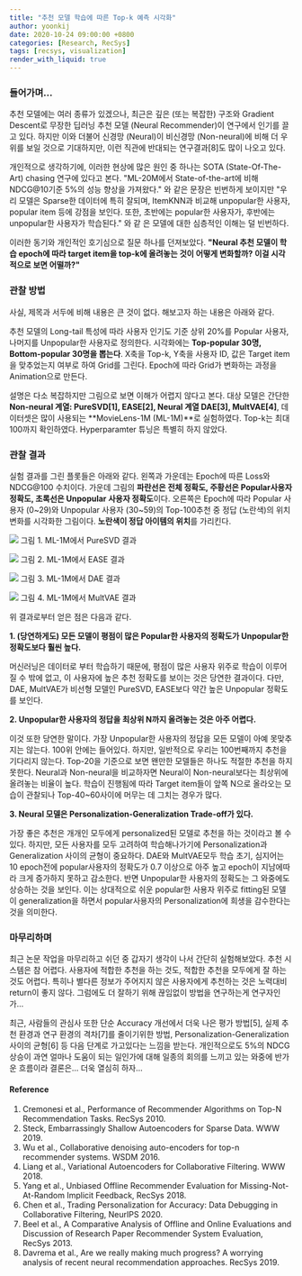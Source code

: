 ```yaml
---
title: "추천 모델 학습에 따른 Top-k 예측 시각화"
author: yoonkij
date: 2020-10-24 09:00:00 +0800
categories: [Research, RecSys]
tags: [recsys, visualization]
render_with_liquid: true
---
```


### 들어가며...

추천 모델에는 여러 종류가 있겠으나, 최근은 깊은 (또는 복잡한) 구조와 Gradient Descent로 무장한 딥러닝 추천 모델 (Neural Recommender)이 연구에서 인기를 끌고 있다. 하지만 이와 더불어 신경망 (Neural)이 비신경망 (Non-neural)에 비해 더 우위를 보일 것으로 기대하지만, 이런 직관에 반대되는 연구결과[8]도 많이 나오고 있다.

개인적으로 생각하기에, 이러한 현상에 많은 원인 중 하나는 SOTA (State-Of-The-Art) chasing 연구에 있다고 본다. "ML-20M에서 State-of-the-art에 비해 NDCG@10기준 5%의 성능 향상을 가져왔다." 와 같은 문장은 빈번하게 보이지만 "우리 모델은 Sparse한 데이터에 특히 잘되며, ItemKNN과 비교해 unpopular한 사용자, popular item 등에 강점을 보인다. 또한,  초반에는 popular한 사용자가, 후반에는 unpopular한 사용자가 학습된다." 와 같 은 모델에 대한 심층적인 이해는 덜 빈번하다.

이러한 동기와 개인적인 호기심으로 질문 하나를 던져보았다. **"Neural 추천 모델이 학습 epoch에 따라 target item을 top-k에 올려놓는 것이 어떻게 변화할까? 이걸 시각적으로 보면 어떨까?"**

### 관찰 방법

사실, 제목과 서두에 비해 내용은 큰 것이 없다. 해보고자 하는 내용은 아래와 같다.

추천 모델의 Long-tail 특성에 따라 사용자 인기도 기준 상위 20%를 Popular 사용자, 나머지를 Unpopular한 사용자로 정의한다. 시각화에는 **Top-popular 30명, Bottom-popular 30명을 뽑는다**. X축을 Top-k, Y축을 사용자 ID, 값은 Target item을 맞추었는지 여부로 하여 Grid를 그린다. Epoch에 따라 Grid가 변화하는 과정을 Animation으로 만든다.

설명은 다소 복잡하지만 그림으로 보면 이해가 어렵지 않다고 본다. 대상 모델은 간단한 **Non-neural 계열: PureSVD[1], EASE[2], Neural 계열 DAE[3], MultVAE[4]**, 데이터셋은 많이 사용되는 **MovieLens-1M (ML-1M)**로 실험하였다. Top-k는 최대 100까지 확인하였다. Hyperparamter 튜닝은 특별히 하지 않았다.

### 관찰 결과

실험 결과를 그린 플롯들은 아래와 같다. 왼쪽과 가운데는 Epoch에 따른 Loss와 NDCG@100 수치이다. 가운데 그림의 **파란선은 전체 정확도, 주황선은 Popular사용자 정확도, 초록선은 Unpopular 사용자 정확도**이다. 오른쪽은 Epoch에 따라 Popular 사용자 (0~29)와 Unpopular 사용자 (30~59)의 Top-100추천 중 정답 (노란색)의 위치 변화를 시각화한 그림이다. **노란색이 정답 아이템의 위치**를 가리킨다.

![](https://velog.velcdn.com/images/yoongi0428/post/a7be3dd6-72f1-4be1-905f-76f13a27b071/image.png)
그림 1. ML-1M에서 PureSVD 결과

![](https://velog.velcdn.com/images/yoongi0428/post/59da9ba0-ce28-43fc-aad4-5f0930365611/image.png)
그림 2. ML-1M에서 EASE 결과

![](https://velog.velcdn.com/images/yoongi0428/post/ab1558ad-9543-429c-b00e-60cc595b304b/image.png)
그림 3. ML-1M에서 DAE 결과

![](https://velog.velcdn.com/images/yoongi0428/post/1d0cb9d5-0ace-4583-ac22-81be8cd04e65/image.png)
그림 4. ML-1M에서 MultVAE 결과

위 결과로부터 얻은 점은 다음과 같다.

**1. (당연하게도) 모든 모델이 평점이 많은 Popular한 사용자의 정확도가 Unpopular한 정확도보다 훨씬 높다.**

머신러닝은 데이터로 부터 학습하기 때문에, 평점이 많은 사용자 위주로 학습이 이루어질 수 밖에 없고, 이 사용자에 높은 추천 정확도를 보이는 것은 당연한 결과이다. 다만, DAE, MultVAE가 비선형 모델인 PureSVD, EASE보다 약간 높은 Unpopular 정확도를 보인다.

**2. Unpopular한 사용자의 정답을 최상위 N까지 올려놓는 것은 아주 어렵다.**

이것 또한 당연한 말이다. 가장 Unpopular한 사용자의 정답을 모든 모델이 아예 못맞추지는 않는다. 100위 안에는 들어있다. 하지만, 일반적으로 우리는 100번째까지 추천을 기다리지 않는다. Top-20을 기준으로 보면 왠만한 모델들은 하나도 적절한 추천을 하지 못한다. Neural과 Non-neural을 비교하자면 Neural이 Non-neural보다는 최상위에 올려놓는 비율이 높다. 학습이 진행됨에 따라 Target item들이 앞쪽 N으로 올라오는 모습이 관찰되나 Top-40~60사이에 머무는 데 그치는 경우가 많다.

**3. Neural 모델은 Personalization-Generalization Trade-off가 있다.**

가장 좋은 추천은 개개인 모두에게 personalized된 모델로 추천을 하는 것이라고 볼 수 있다. 하지만, 모든 사용자를 모두 고려하여 학습해나가기에 Personalization과 Generalization 사이의 균형이 중요하다. DAE와 MultVAE모두 학습 초기, 심지어는 10 epoch전에 popular사용자의 정확도가 0.7 이상으로 아주 높고 epoch이 지남에따라 크게 증가하지 못하고 감소한다. 반면 Unpopular한 사용자의 정확도는 그 와중에도 상승하는 것을 보인다. 이는 상대적으로 쉬운 popular한 사용자 위주로 fitting된 모델이 generalization을 하면서 popular사용자의 Personalization에 희생을 감수한다는 것을 의미한다.

### 마무리하며

최근 논문 작업을 마무리하고 쉬던 중 갑자기 생각이 나서 간단히 실험해보았다. 추천 시스템은 참 어렵다. 사용자에 적합한 추천을 하는 것도, 적합한 추천을 모두에게 잘 하는 것도 어렵다. 특히나 별다른 정보가 주어지지 않은 사용자에게 추천하는 것은 노력대비 return이 좋지 않다. 그럼에도 더 잘하기 위해 끊임없이 방법을 연구하는게 연구자인가...

최근, 사람들의 관심사 또한 단순 Accuracy 개선에서 더욱 나은 평가 방법[5], 실제 추천 환경과 연구 환경의 격차[7]를 줄이기위한 방법, Personalization-Generalization 사이의 균형[6] 등 다음 단계로 가고있다는 느낌을 받는다. 개인적으로도 5%의 NDCG 상승이 과연 얼마나 도움이 되는 일인가에 대해 일종의 회의를 느끼고 있는 와중에 반가운 흐름이라 결론은... 더욱 열심히 하자...

#### Reference

1. Cremonesi et al., Performance of Recommender Algorithms on Top-N Recommendation Tasks. RecSys 2010.
2. Steck, Embarrassingly Shallow Autoencoders for Sparse Data. WWW 2019.
3. Wu et al., Collaborative denoising auto-encoders for top-n recommender systems. WSDM 2016.
4. Liang et al., Variational Autoencoders for Collaborative Filtering. WWW 2018.
5. Yang et al., Unbiased Offline Recommender Evaluation for Missing-Not-At-Random Implicit Feedback, RecSys 2018.
6. Chen et al., Trading Personalization for Accuracy: Data Debugging in Collaborative Filtering, NeurIPS 2020.
7. Beel et al., A Comparative Analysis of Offline and Online Evaluations and Discussion of Research Paper Recommender System Evaluation, RecSys 2013.
8. Davrema et al., Are we really making much progress? A worrying analysis of recent neural recommendation approaches. RecSys 2019.